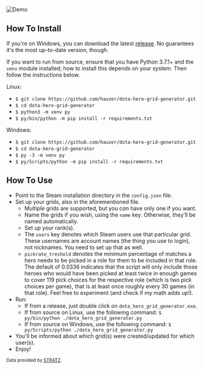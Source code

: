 ![Demo](img/demo.gif)

## How To Install

If you're on Windows, you can download the latest [release](https://github.com/hauzer/dota-hero-grid-generator/releases). No guarantees it's the most up-to-date version, though.

If you want to run from source, ensure that you have Python 3.7.1+ and the `venv` module installed; how to install this depends on your system. Then follow the instructions below.

Linux:
*  `$ git clone https://github.com/hauzer/dota-hero-grid-generator.git`
*  `$ cd dota-hero-grid-generator`
*  `$ python3 -m venv py`
*  `$ py/bin/python -m pip install -r requirements.txt`

Windows:
*  `$ git clone https://github.com/hauzer/dota-hero-grid-generator.git`
*  `$ cd dota-hero-grid-generator`
*  `$ py -3 -m venv py`
*  `$ py/Scripts/python -m pip install -r requirements.txt`

## How To Use

* Point to the Steam installation directory in the `config.json` file.
* Set up your grids, also in the aforementioned file.
  * Multiple grids are supported, but you *can* have only one if you want.
  * Name the grids if you wish, using the `name` key. Otherwise, they'll be named automatically.
  * Set up your rank(s).
  * The `users` key denotes which Steam users use that particular grid. These usernames are account names (the thing you use to login), not nicknames. You need to set up that as well.
  * `pickrate_treshold` denotes the minimum percentage of matches a hero needs to be picked in a role for them to be included in that role. The default of 0.0336 indicates that the script will only include those heroes who would have been picked at least twice in enough games to cover 119 pick choices for the respective role (which is two pick choices per game), that is at least once roughly every 30 games (in that role). Feel free to experiment (and check if my math adds up!).
* Run:
  * If from a release, just double click on `dota_hero_grid_generator.exe`.
  * If from source on Linux, use the following command:
  `$ py/bin/python ./dota_hero_grid_generator.py`  
  * If from source on Windows, use the following command:
  `$ py/Scripts/python ./dota_hero_grid_generator.py`  
* You'll be informed about which grid(s) were created/updated for which user(s).
* Enjoy!

<sub>Data provided by [STRATZ](https://stratz.com).</sub>
